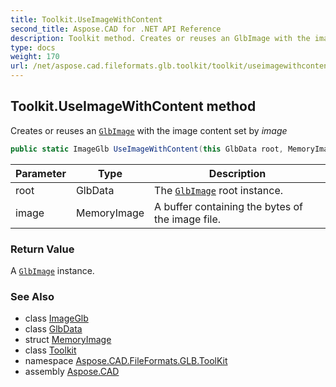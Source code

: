 ```yaml
---
title: Toolkit.UseImageWithContent
second_title: Aspose.CAD for .NET API Reference
description: Toolkit method. Creates or reuses an GlbImage with the image content set by image
type: docs
weight: 170
url: /net/aspose.cad.fileformats.glb.toolkit/toolkit/useimagewithcontent/
---
```

## Toolkit.UseImageWithContent method

Creates or reuses an [`GlbImage`](../../../aspose.cad.fileformats.glb/glbimage/) with the image content set by *image*

```csharp
public static ImageGlb UseImageWithContent(this GlbData root, MemoryImage image)
```

| Parameter | Type | Description |
| --- | --- | --- |
| root | GlbData | The [`GlbImage`](../../../aspose.cad.fileformats.glb/glbimage/) root instance. |
| image | MemoryImage | A buffer containing the bytes of the image file. |

### Return Value

A [`GlbImage`](../../../aspose.cad.fileformats.glb/glbimage/) instance.

### See Also

* class [ImageGlb](../../../aspose.cad.fileformats.glb/imageglb/)
* class [GlbData](../../../aspose.cad.fileformats.glb/glbdata/)
* struct [MemoryImage](../../../aspose.cad.fileformats.glb.memory/memoryimage/)
* class [Toolkit](../)
* namespace [Aspose.CAD.FileFormats.GLB.ToolKit](../../../aspose.cad.fileformats.glb.toolkit/)
* assembly [Aspose.CAD](../../../)



